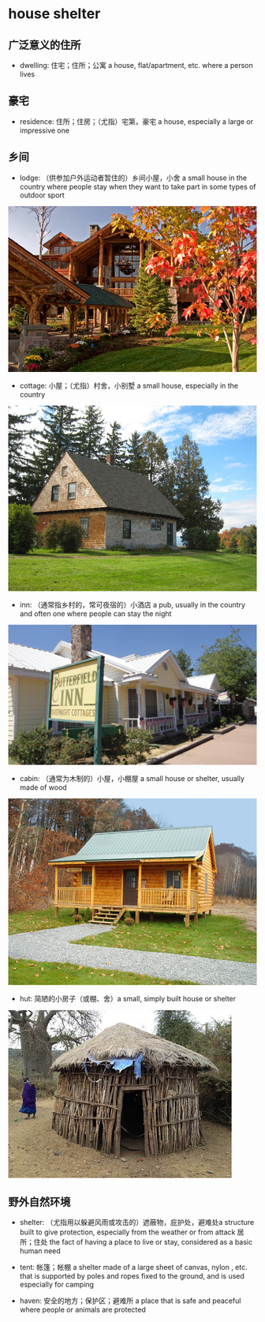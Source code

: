 # house shelter



## 广泛意义的住所

- dwelling: 住宅；住所；公寓 a house, flat/apartment, etc. where a person lives

## 豪宅

- residence: 住所；住房；（尤指）宅第，豪宅 a house, especially a large or impressive one

## 乡间

- lodge: （供参加户外运动者暂住的）乡间小屋，小舍 a small house in the country where people stay when they want to take part in some types of outdoor sport

![](images/lodge.jpg)

- cottage: 小屋；（尤指）村舍，小别墅 a small house, especially in the country

![](images/cottage.jpg)

- inn: （通常指乡村的，常可夜宿的）小酒店 a pub, usually in the country and often one where people can stay the night

![](images/inn.jpg)

- cabin: （通常为木制的）小屋，小棚屋 a small house or shelter, usually made of wood

![](images/cabin.jpg)

- hut: 简陋的小房子（或棚、舍）a small, simply built house or shelter

![](images/hut.jpg)

## 野外自然环境

- shelter: （尤指用以躲避风雨或攻击的）遮蔽物，庇护处，避难处a structure built to give protection, especially from the weather or from attack 居所；住处 the fact of having a place to live or stay, considered as a basic human need
- tent: 帐篷；帐棚 a shelter made of a large sheet of canvas, nylon , etc. that is supported by poles and ropes fixed to the ground, and is used especially for camping

- haven: 安全的地方；保护区；避难所 a place that is safe and peaceful where people or animals are protected
